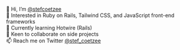 👋 Hi, I’m [@stefcoetzee](https://github.com/stefcoetzee) <br>
👀 Interested in Ruby on Rails, Tailwind CSS, and JavaScript front-end frameworks<br>
🌱 Currently learning Hotwire (Rails)<br>
💞️ Keen to collaborate on side projects<br>
📫 Reach me on Twitter [@stef_coetzee](https://twitter.com/stef_coetzee)<br>

<!---
stefcoetzee/stefcoetzee is a ✨ special ✨ repository because its `README.md` (this file) appears on your GitHub profile.
You can click the Preview link to take a look at your changes.
--->
